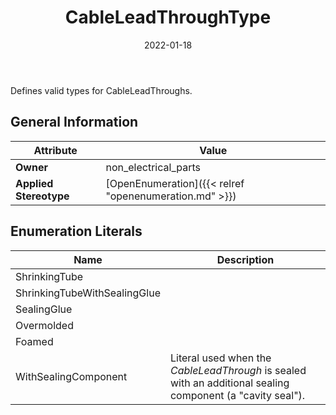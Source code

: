 ﻿---
title: CableLeadThroughType
toc: false
type: specs
date: "2022-01-18"
draft: false
specification: VEC
version: 1.2.2
documentType: "Recommendation"
elementType: Class
classes:
  - CableLeadThroughType
menu_name: vec-1.2.2
---
<p> Defines valid types for CableLeadThroughs.      </p>

## General Information

| Attribute               | Value |
|-------------------------|-------|
| **Owner**               | non_electrical_parts |
| **Applied Stereotype**  | [OpenEnumeration]({{< relref "openenumeration.md" >}})<br/>  |

## Enumeration Literals
| Name          | **Description** |
|---------------|-----------------|
| ShrinkingTube |  |
| ShrinkingTubeWithSealingGlue |  |
| SealingGlue |  |
| Overmolded |  |
| Foamed |  |
| WithSealingComponent | Literal used when the <i>CableLeadThrough</i> is sealed with an additional sealing component (a &quot;cavity seal&quot;). |
